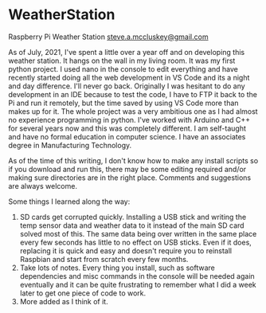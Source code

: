 # WeatherStation
Raspberry Pi Weather Station
steve.a.mccluskey@gmail.com

As of July, 2021, I've spent a little over a year off and on developing this weather station. It hangs on the wall in my living room. It was my first python project. I used nano in the console to edit everything and have recently started doing all the web development in VS Code and its a night and day difference. I'll never go back. Originally I was hesitant to do any development in an IDE because to test the code, I have to FTP it back to the Pi and run it remotely, but the time saved by using VS Code more than makes up for it. The whole project was a very ambitious one as I had almost no experience programming in python. I've worked with Arduino and C++ for several years now and this was completely different. I am self-taught and have no formal education in computer science. I have an associates degree in Manufacturing Technology.

As of the time of this writing, I don't know how to make any install scripts so if you download and run this, there may be some editing required and/or making sure directories are in the right place. Comments and suggestions are always welcome. 

Some things I learned along the way:
1) SD cards get corrupted quickly. Installing a USB stick and writing the temp sensor data and weather data to it instead of the main SD card solved most of this. The same data being over written in the same place every few seconds has little to no effect on USB sticks. Even if it does, replacing it is quick and easy and doesn't require you to reinstall Raspbian and start from scratch every few months.
2) Take lots of notes. Every thing you install, such as software dependencies and misc commands in the console will be needed again eventually and it can be quite frustrating to remember what I did a week later to get one piece of code to work. 
3) More added as I think of it.
